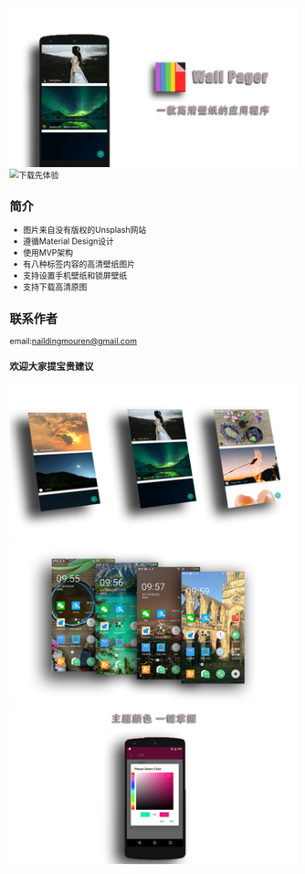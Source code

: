 ![image](https://github.com/DingMouRen/WallPager/raw/master/imgs/img3.png)
![下载先体验](http://a.app.qq.com/o/simple.jsp?pkgname=com.dingmouren.wallpager)
## 简介
* 图片来自没有版权的Unsplash网站
* 遵循Material Design设计
* 使用MVP架构
* 有八种标签内容的高清壁纸图片
* 支持设置手机壁纸和锁屏壁纸
* 支持下载高清原图
## 联系作者
email:naildingmouren@gmail.com
### 欢迎大家提宝贵建议
![image](https://github.com/DingMouRen/WallPager/raw/master/imgs/img1.png)<br>
![image](https://github.com/DingMouRen/WallPager/raw/master/imgs/img2.png)<br>
![image](https://github.com/DingMouRen/WallPager/raw/master/imgs/img5.png)<br>